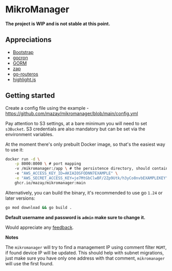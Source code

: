 # MikroManager

**The project is WIP and is not stable at this point.**

## Appreciations

- [Bootstrap](https://getbootstrap.com/)
- [gocron](https://github.com/go-co-op/gocron)
- [GORM](https://gorm.io/)
- [zap](https://github.com/uber-go/zap)
- [go-routeros](https://github.com/go-routeros/routeros)
- [highlight.js](https://highlightjs.org/)

## Getting started

Create a config file using the example - https://github.com/mazay/mikromanager/blob/main/config.yml

Pay attention to S3 settings, at a bare minimum you will need to set `s3Bucket`. S3 credentials are also mandatory but can be set via the environment variables.

At the moment there's only prebuilt Docker image, so that's the easiest way to use it:

```bash
docker run -d \
    -p 8000:8000 \ # port mapping
    -v /mikromanager:/app \ # the persistence directory, should contain the config and "database" subdirectory
    -e "AWS_ACCESS_KEY_ID=AKIAIOSFODNN7EXAMPLE" \
    -e "AWS_SECRET_ACCESS_KEY=je7MtGbClwBF/2Zp9Utk/h3yCo8nvbEXAMPLEKEY" \
    ghcr.io/mazay/mikromanager:main
```

Alternatively, you can build the binary, it's recommended to use go `1.24` or later versions:

```bash
go mod download && go build .
```

**Default username and password is `admin` make sure to change it.**

Would appreciate any [feedback](https://github.com/mazay/mikromanager/issues/new).

**Notes**

The `mikromanager` will try to find a management IP using comment filter `MGMT`, if found device IP will be updated. This should help with subnet migrations, just make sure you have only one address with that comment, `mikromanager` will use the first found.
